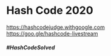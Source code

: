 # Hash Code 2020

https://hashcodejudge.withgoogle.com  
https://goo.gle/hashcode-livestream

##### #HashCodeSolved
